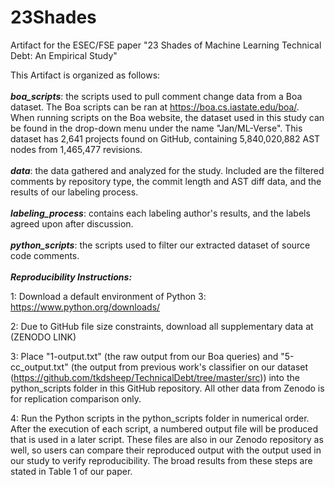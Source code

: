 # 23Shades
Artifact for the ESEC/FSE paper "23 Shades of Machine Learning Technical Debt: An Empirical Study"

This Artifact is organized as follows: \
\
***boa_scripts***: the scripts used to pull comment change data from a Boa dataset. The Boa scripts can be ran at https://boa.cs.iastate.edu/boa/. When running scripts on the Boa website, the dataset used in this study can be found in the drop-down menu under the name "Jan/ML-Verse". This dataset has 2,641 projects found on GitHub, containing 5,840,020,882 AST nodes from 1,465,477 revisions.\
\
***data***: the data gathered and analyzed for the study. Included are the filtered comments by repository type, the commit length and AST diff data, and the results of our labeling process. \
\
***labeling_process***: contains each labeling author's results, and the labels agreed upon after discussion. \
\
***python_scripts***: the scripts used to filter our extracted dataset of source code comments. \
\
***Reproducibility Instructions:***

1: Download a default environment of Python 3: https://www.python.org/downloads/

2: Due to GitHub file size constraints, download all supplementary data at (ZENODO LINK)

3: Place "1-output.txt" (the raw output from our Boa queries) and "5-cc_output.txt" (the output from previous work's classifier on our dataset (https://github.com/tkdsheep/TechnicalDebt/tree/master/src)) into the python_scripts folder in this GitHub repository. All other data from Zenodo is for replication comparison only.

4: Run the Python scripts in the python_scripts folder in numerical order. After the execution of each script, a numbered output file will be produced that is used in a later script. These files are also in our Zenodo repository as well, so users can compare their reproduced output with the output used in our study to verify reproducibility. The broad results from these steps are stated in Table 1 of our paper.
